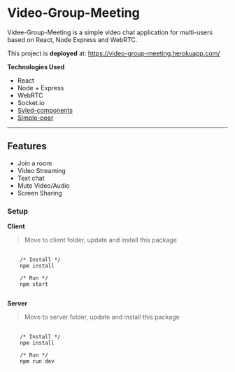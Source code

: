 # Video-Group-Meeting

Videe-Group-Meeting is a simple video chat application for multi-users based on React, Node Express and WebRTC.

This project is **deployed** at: https://video-group-meeting.herokuapp.com/

**Technologies Used**

- React
- Node + Express
- WebRTC
- Socket.io
- [Syled-components](https://styled-components.com/)
- [Simple-peer](https://github.com/feross/simple-peer)



---

## Features

- Join a room
- Video Streaming
- Text chat
- Mute Video/Audio
- Screen Sharing


### Setup
**Client**
> Move to client folder, update and install this package
<pre>
  <code>
    /* Install */
    npm install
    
    /* Run */
    npm start
  </code>
</pre>

**Server**
> Move to server folder, update and install this package
<pre>
  <code>
    /* Install */
    npm install
    
    /* Run */
    npm run dev
  </code>
</pre>
